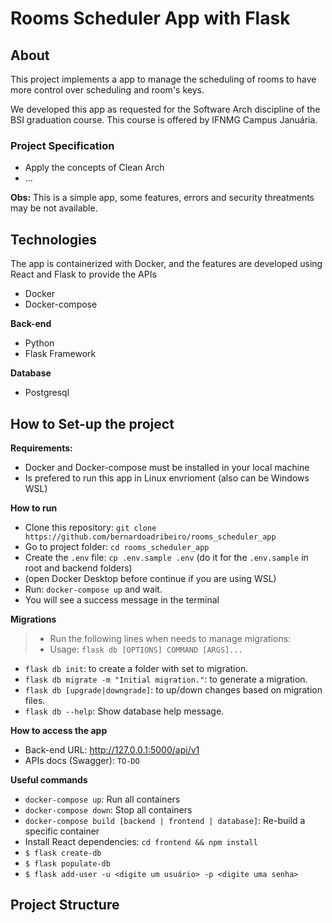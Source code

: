 # Rooms Scheduler App with Flask


## About
This project implements a app to manage the scheduling of rooms to have more control over scheduling and room's keys.

We developed this app as requested for the Software Arch discipline of the BSI graduation course.
This course is offered by IFNMG Campus Januária.

### Project Specification
- Apply the concepts of Clean Arch
- ...

**Obs:** This is a simple app, some features, errors and security threatments may be not available.


## Technologies
The app is containerized with Docker, and the features are developed using React and Flask to provide the APIs

- Docker
- Docker-compose

**Back-end**
- Python
- Flask Framework 

**Database**
- Postgresql


## How to Set-up the project

**Requirements:**
- Docker and Docker-compose must be installed in your local machine
- Is prefered to run this app in Linux envrioment (also can be Windows WSL)

**How to run**
- Clone this repository: `git clone https://github.com/bernardoadribeiro/rooms_scheduler_app`
- Go to project folder: `cd rooms_scheduler_app`
- Create the `.env` file: `cp .env.sample .env` (do it for the `.env.sample` in root and backend folders)
- (open Docker Desktop before continue if you are using WSL)
- Run: `docker-compose up` and wait.
- You will see a success message in the terminal

**Migrations**
> - Run the following lines when needs to manage migrations:
> - Usage: `flask db [OPTIONS] COMMAND [ARGS]...`

- `flask db init`: to create a folder with set to migration.
- `flask db migrate -m "Initial migration."`: to generate a migration.
- `flask db [upgrade|downgrade]`: to up/down changes based on migration files.
- `flask db --help`: Show database help message.

**How to access the app**
- Back-end URL: http://127.0.0.1:5000/api/v1
- APIs docs (Swagger): `TO-DO`

**Useful commands**
- `docker-compose up`: Run all containers
- `docker-compose down`: Stop all containers
- `docker-compose build [backend | frontend | database]`: Re-build a specific container
- Install React dependencies: `cd frontend && npm install`
- `$ flask create-db`
- `$ flask populate-db`
- `$ flask add-user -u <digite um usuário> -p <digite uma senha>`


## Project Structure
```

```